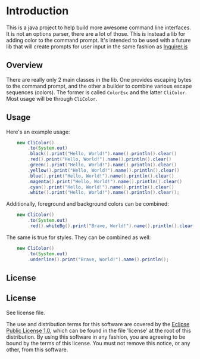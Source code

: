 # Introduction

This is a java project to help build more awesome command line interfaces.
It is not an options parser, there are a lot of those.  This is instead
a lib for adding color to the command prompt.  It's intended to be used
with a future lib that will create prompts for user input in the same
fashion as [Inquirer.js][Inquirer]


## Overview

There are really only 2 main classes in the lib.  One provides escaping
bytes to the command prompt, and the other a builder to combine various
escape sequences (colors).  The former is called `ColorEsc` and the
latter `CliColor`.  Most usage will be through `CliColor`.

## Usage

Here's an example usage:

```java
    new CliColor()
        .to(System.out)
        .black().print("Hello, World!").name().println().clear()
        .red().print("Hello, World!").name().println().clear()
        .green().print("Hello, World!").name().println().clear()
        .yellow().print("Hello, World!").name().println().clear()
        .blue().print("Hello, World!").name().println().clear()
        .magenta().print("Hello, World!").name().println().clear()
        .cyan().print("Hello, World!").name().println().clear()
        .white().print("Hello, World!").name().println().clear();
```

Additionally, foreground and background colors can be combined:

```java
    new CliColor()
        .to(System.out)
        .red().whiteBg().print("Brave, World!").name().println().clear();

```

The same is true for styles.  They can be combined as well:

```java
    new CliColor()
        .to(System.out)
        .underline().print("Brave, World!").name().println();
```

## License

## License

See license file.

The use and distribution terms for this software are covered by the
[Eclipse Public License 1.0][EPL-1], which can be found in the file 'license' at the
root of this distribution. By using this software in any fashion, you are
agreeing to be bound by the terms of this license. You must not remove this
notice, or any other, from this software.





[Inquirer]: https://github.com/SBoudrias/Inquirer.js/
[EPL-1]: http://opensource.org/licenses/eclipse-1.0.txt